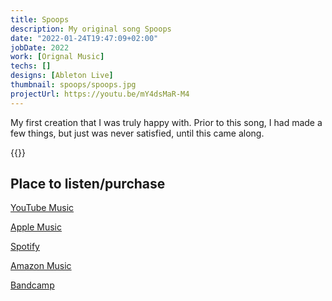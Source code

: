 ```yaml
---
title: Spoops
description: My original song Spoops
date: "2022-01-24T19:47:09+02:00"
jobDate: 2022
work: [Orignal Music]
techs: []
designs: [Ableton Live]
thumbnail: spoops/spoops.jpg
projectUrl: https://youtu.be/mY4dsMaR-M4
---
```


My first creation that I was truly happy with. Prior to this song, I had made a few things, but just was never satisfied, until this came along.

{{<youtube mY4dsMaR-M4>}}

## **Place to listen/purchase**

[YouTube Music](https://youtu.be/mY4dsMaR-M4)

[Apple Music](https://music.apple.com/us/album/spoops/1606724522?i=1606724524)

[Spotify](https://open.spotify.com/artist/3CRJJnYhQXumwKvbQLl215)

[Amazon Music](https://music.amazon.com/albums/B09R1PH7WC?marketplaceId=ATVPDKIKX0DER&musicTerritory=US&ref=dm_sh_Y8zsktkE7fm77YFsElBcZTfAj&trackAsin=B09R1P9CXB)

[Bandcamp](https://dorrelredmond.bandcamp.com/track/spoops)

